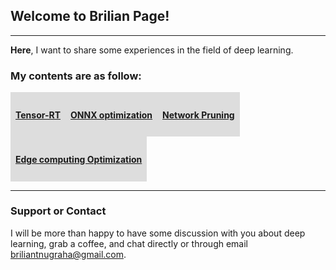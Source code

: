## Welcome to Brilian Page!
---
<p><b>Here</b>, I want to share some experiences in the field of deep learning.</p>

### My contents are as follow:

<style>
div {
  list-style-type: none;
  margin: 0;
  padding: 0;
  width: 100%;
  overflow: hidden;
  alignment: justify;
}
li {
  float: left;
  display: block;
  padding: 8px;
  background-color: #DDDDDD;
}
</style>

<div>
  <li><a href="tensorrt/"><h4>Tensor-RT</h4></a></li>
  <li><a href="onnxopt/"><h4>ONNX optimization</h4></a></li>
  <li><a href="netprune/"><h4>Network Pruning</h4></a></li>
  <li><a href="edgeopt/"><h4>Edge computing Optimization</h4></a></li>
</div>


---
### Support or Contact
I will be more than happy to have some discussion with you about deep learning, grab a coffee, and chat directly or through email <briliantnugraha@gmail.com>.